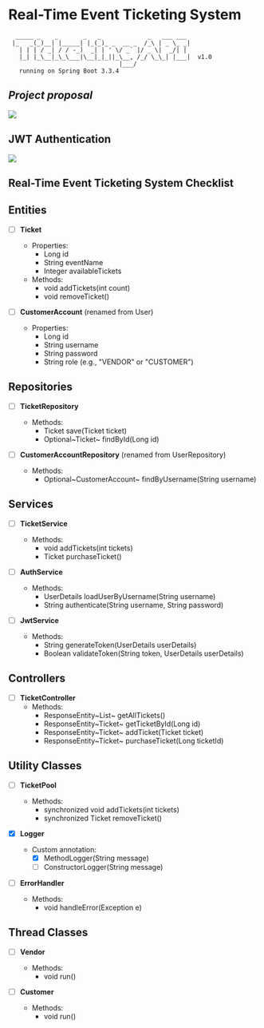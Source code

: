 # Real-Time Event Ticketing System

```shell
  _____ _    _       _   _             _   ___ ___
 |_   _(_)__| |_____| |_(_)_ _  __ _  /_\ | _ \_ _|
   | | | / _| / / -_)  _| | ' \/ _` |/ _ \|  _/| |
   |_| |_\__|_\_\___|\__|_|_||_\__, /_/ \_\_| |___|  v1.0
                               |___/
   running on Spring Boot 3.3.4
```



## *Project proposal*

[![](https://mermaid.ink/img/pako:eNqlV21P20gQ_iuWpUpBBJIQYkJUIVGKVE70WkHak6p8WbwTe4W969tdG1IOfvvN2mvHdkxIW74Qz84zr8_M2k-uLyi4M3fB_Ygo9ZGRQJJ4wR38yyXOnPn3oJ2nQmb-3r-_5Jrp1dnZWrbvXAseOIzWRbdaMhRCBlz_TWKon11xDQFIh2SEReQugsKP6tLRQpNo23l-dAMREAU3RHc6isljYeKCJMTH8OtKmWDUIZRaJz3GteOLlOu9DS0JschstD17_Lzg9ZJ9B06F_JOS8Va1rDjLDV9gyzbDSvkr0VykSosY5LmfZ_QnYaUK5CuhJejqQcgulBQRGMFg4Fx8u51_-Xx542B5vl99_YUsioJ_FSKqJ7DvqBX3Qyk4-wm0s40FOdTeqyBL8B36WhzegsyYD80wdvVsnSWp9EMk6w7ubiARimkhV83OreXN7imSQc-6KSLYm1lTdbUl4_TD6or2bLdR6UuimeAkeim0X3Zh069GV_lo2XmxAX2zDOu1GLe1ISSC32J1LipqdLV54NsIm0dzFoPSJE5qPezebP-mJA9jy4o49zXLUOX3oy82wtVuaVU7l1KgHft0nZsuf20p-4XgGkc7AtluvaqdNdPAs0RwBUWKL9dMYecD0OdRud97e1v0LTENovjZYPAOwGpCWxOyA7Q1so0id7Pzr4fuXWGpHQAHiZfVXNwD7xnifwSNl6HKSW9_NyL7gNsPCHcyEjFaIa05bR76znY7rQjPUx12hli3EglCzfObw9nIjqBpvPaZj3G29fvtS6M7umsRBE1y7WMwQWkNGapIALi4zPLttHAppZCfCKdR206YC_Pz3uWjD_lacjqMvXuHhIiIOVYhS5RzB_oBAHUNPRgoBy05qiiinaaNxX1wcFZu_pmzcGPCMXC1cOvqZR_WujUDBoXVa0Hy23CtX1owyj6JopZ2bV67MYxnyKF2WGa5Gv32a4RBaEn8e4VXToR1WApZQlvbzcDtO5FBYQ-xasUhexNYq1sOLGauxK8MMu_S-Zpw2KvCXJ3fxlZtIo29cgKLHpZThYP7z7wMqG3h9evPGJSA1MTX3e2Vr9s0qPqoqCqfeSiBUEuv6n2llpyt6MHBf2fOTcq5eYku-hgnEcRosQqj3btdMJX5szrb8ngpLduA_8XrTjaQVX0q-FKKuEr5OicG5gtmLtVGHHYhdHBoWwxvo2ouGhvDQIpFocqQtvjZAbrgbt9FWEwYxY-ufCPhFIVY-YVrIJTIe6P4jHpIC3GLjXdnWqbQd9PEsNN-obmzJYlUJb2khoSV0KxswMcnV68S83kX4EWLJn3Blyww8lRGKA61TtRsMDDHhwHTYXp36It4oBgNidRhduoNvCNvSo7G4J2MyWQ8pv7d6HS6PDoeLenJcHRE3OfnvpsQbqw-urPp8HA4ORpNxxNvPBkfTyd9d-XORsPD0bHnjY6PT8dG7CHmpxCYxvDw9MQbTU8nE28yPvGGJwiAPJvPxZdp_oHad6VIg7BKEP39yOH58_P_FRS_ZQ?type=png)](https://mermaid.live/edit#pako:eNqlV21P20gQ_iuWpUpBBJIQYkJUIVGKVE70WkHak6p8WbwTe4W969tdG1IOfvvN2mvHdkxIW74Qz84zr8_M2k-uLyi4M3fB_Ygo9ZGRQJJ4wR38yyXOnPn3oJ2nQmb-3r-_5Jrp1dnZWrbvXAseOIzWRbdaMhRCBlz_TWKon11xDQFIh2SEReQugsKP6tLRQpNo23l-dAMREAU3RHc6isljYeKCJMTH8OtKmWDUIZRaJz3GteOLlOu9DS0JschstD17_Lzg9ZJ9B06F_JOS8Va1rDjLDV9gyzbDSvkr0VykSosY5LmfZ_QnYaUK5CuhJejqQcgulBQRGMFg4Fx8u51_-Xx542B5vl99_YUsioJ_FSKqJ7DvqBX3Qyk4-wm0s40FOdTeqyBL8B36WhzegsyYD80wdvVsnSWp9EMk6w7ubiARimkhV83OreXN7imSQc-6KSLYm1lTdbUl4_TD6or2bLdR6UuimeAkeim0X3Zh069GV_lo2XmxAX2zDOu1GLe1ISSC32J1LipqdLV54NsIm0dzFoPSJE5qPezebP-mJA9jy4o49zXLUOX3oy82wtVuaVU7l1KgHft0nZsuf20p-4XgGkc7AtluvaqdNdPAs0RwBUWKL9dMYecD0OdRud97e1v0LTENovjZYPAOwGpCWxOyA7Q1so0id7Pzr4fuXWGpHQAHiZfVXNwD7xnifwSNl6HKSW9_NyL7gNsPCHcyEjFaIa05bR76znY7rQjPUx12hli3EglCzfObw9nIjqBpvPaZj3G29fvtS6M7umsRBE1y7WMwQWkNGapIALi4zPLttHAppZCfCKdR206YC_Pz3uWjD_lacjqMvXuHhIiIOVYhS5RzB_oBAHUNPRgoBy05qiiinaaNxX1wcFZu_pmzcGPCMXC1cOvqZR_WujUDBoXVa0Hy23CtX1owyj6JopZ2bV67MYxnyKF2WGa5Gv32a4RBaEn8e4VXToR1WApZQlvbzcDtO5FBYQ-xasUhexNYq1sOLGauxK8MMu_S-Zpw2KvCXJ3fxlZtIo29cgKLHpZThYP7z7wMqG3h9evPGJSA1MTX3e2Vr9s0qPqoqCqfeSiBUEuv6n2llpyt6MHBf2fOTcq5eYku-hgnEcRosQqj3btdMJX5szrb8ngpLduA_8XrTjaQVX0q-FKKuEr5OicG5gtmLtVGHHYhdHBoWwxvo2ouGhvDQIpFocqQtvjZAbrgbt9FWEwYxY-ufCPhFIVY-YVrIJTIe6P4jHpIC3GLjXdnWqbQd9PEsNN-obmzJYlUJb2khoSV0KxswMcnV68S83kX4EWLJn3Blyww8lRGKA61TtRsMDDHhwHTYXp36It4oBgNidRhduoNvCNvSo7G4J2MyWQ8pv7d6HS6PDoeLenJcHRE3OfnvpsQbqw-urPp8HA4ORpNxxNvPBkfTyd9d-XORsPD0bHnjY6PT8dG7CHmpxCYxvDw9MQbTU8nE28yPvGGJwiAPJvPxZdp_oHad6VIg7BKEP39yOH58_P_FRS_ZQ)

[//]: # (```mermaid)

[//]: # ()
[//]: # (classDiagram)

[//]: # (    class Ticket {)

[//]: # (        <<Entity>>)

[//]: # (        + Long id)

[//]: # (        + String eventName)

[//]: # (        + Integer availableTickets)

[//]: # (        + Integer totalTickets)

[//]: # (        + Integer ticketReleaseRate)

[//]: # (        + Integer maxTicketCapacity)

[//]: # (        + void addTickets&#40;int count&#41;)

[//]: # (        + void removeTicket&#40;&#41;)

[//]: # (    })

[//]: # ()
[//]: # (    class Vendor {)

[//]: # (        <<Entity>>)

[//]: # (        + Long id)

[//]: # (        + String name)

[//]: # (        + String vendorCode)

[//]: # (        + void run&#40;&#41;)

[//]: # (    })

[//]: # ()
[//]: # (    class CustomerAccount {)

[//]: # (        <<Entity>>)

[//]: # (        + Long id)

[//]: # (        + String username)

[//]: # (        + String password)

[//]: # (        + String role    // CUSTOMER or VIP)

[//]: # (        + void run&#40;&#41;)

[//]: # (    })

[//]: # ()
[//]: # (    class TicketPool {)

[//]: # (        + synchronized void addTickets&#40;int tickets&#41;)

[//]: # (        + synchronized Ticket removeTicket&#40;&#41;)

[//]: # (    })

[//]: # ()
[//]: # (    class TicketService {)

[//]: # (        + void addTickets&#40;int tickets&#41;)

[//]: # (        + Ticket purchaseTicket&#40;&#41;)

[//]: # (    })

[//]: # ()
[//]: # (    class TicketRepository {)

[//]: # (        <<Repository>>)

[//]: # (        + save&#40;Ticket ticket&#41;: Ticket)

[//]: # (        + findById&#40;Long id&#41;: Optional~Ticket~)

[//]: # (    })

[//]: # ()
[//]: # (    class CustomerAccountRepository {)

[//]: # (        <<Repository>>)

[//]: # (        + Optional~CustomerAccount~ findByUsername&#40;String username&#41;)

[//]: # (    })

[//]: # ()
[//]: # (    class TicketSale {)

[//]: # (        <<Entity>>)

[//]: # (        + Long id)

[//]: # (        + Long ticketId)

[//]: # (        + Long customerId)

[//]: # (        + Timestamp purchaseTime)

[//]: # (        + Integer quantity)

[//]: # (    })

[//]: # ()
[//]: # (    class VendorActivity {)

[//]: # (        <<Entity>>)

[//]: # (        + Long id)

[//]: # (        + Long vendorId)

[//]: # (        + Long ticketId)

[//]: # (        + Integer addedTickets)

[//]: # (        + Timestamp timestamp)

[//]: # (    })

[//]: # ()
[//]: # (    class TicketController {)

[//]: # (        <<RestController>>)

[//]: # (        + ResponseEntity~List~ getAllTickets&#40;&#41;)

[//]: # (        + ResponseEntity~Ticket~ getTicketById&#40;Long id&#41;)

[//]: # (        + ResponseEntity~Ticket~ addTicket&#40;Ticket ticket&#41;)

[//]: # (        + ResponseEntity~Ticket~ purchaseTicket&#40;Long ticketId&#41;)

[//]: # (    })

[//]: # ()
[//]: # (    class JwtService {)

[//]: # (        + String generateToken&#40;UserDetails userDetails&#41;)

[//]: # (        + Boolean validateToken&#40;String token, UserDetails userDetails&#41;)

[//]: # (    })

[//]: # ()
[//]: # (    class AuthService {)

[//]: # (        + UserDetails loadUserByUsername&#40;String username&#41;)

[//]: # (        + String authenticate&#40;String username, String password&#41;)

[//]: # (    })

[//]: # ()
[//]: # (    class Logger {)

[//]: # (        + log&#40;String message&#41;: void)

[//]: # (    })

[//]: # ()
[//]: # (    class ErrorHandler {)

[//]: # (        + handleError&#40;Exception e&#41;: void)

[//]: # (    })

[//]: # ()
[//]: # (%% Relationships between entities and services)

[//]: # (    TicketRepository --> Ticket : "manages")

[//]: # (    TicketService --> TicketRepository : "uses")

[//]: # (    TicketPool --> TicketService : "calls")

[//]: # (    TicketController --> TicketService : "invokes")

[//]: # (    TicketSale --> CustomerAccount : "tracks sales for")

[//]: # (    VendorActivity --> Vendor : "logs activities for")

[//]: # (    VendorActivity --> Ticket : "logs ticket activity")

[//]: # ()
[//]: # (%% Authentication)

[//]: # (    AuthService --> JwtService : "generates and validates JWT")

[//]: # (    AuthService --> CustomerAccountRepository : "retrieves")

[//]: # (    TicketController --> AuthService : "authenticates")

[//]: # ()
[//]: # (%% Threads and synchronization)

[//]: # (    Vendor --|> Runnable : "implements")

[//]: # (    CustomerAccount --|> Runnable : "implements")

[//]: # (    Vendor --> TicketPool : "adds tickets to")

[//]: # (    CustomerAccount --> TicketPool : "retrieves tickets from")

[//]: # ()
[//]: # (%% Logs and errors)

[//]: # (    Vendor --> Logger : "logs activities")

[//]: # (    CustomerAccount --> Logger : "logs activities")

[//]: # (    Vendor --> ErrorHandler : "handles errors")

[//]: # (    CustomerAccount --> ErrorHandler : "handles errors")

[//]: # ()
[//]: # (```)

## JWT Authentication

[//]: # (```mermaid)

[//]: # (sequenceDiagram)

[//]: # (    participant Client)

[//]: # (    participant JWTAuthFilter)

[//]: # (    participant JWTService)

[//]: # (    participant UserDetailsService)

[//]: # (    participant Security)

[//]: # (    participant DispatcherServlet)

[//]: # (    participant Controller)

[//]: # (    participant Database)

[//]: # ()
[//]: # (    Client->>+JWTAuthFilter: Send HTTP Request)

[//]: # (    JWTAuthFilter->>JWTAuthFilter: Check JWT Token)

[//]: # (    )
[//]: # (    alt Missing or Invalid JWT)

[//]: # (        JWTAuthFilter-->>Client: HTTP 403 &#40;Forbidden&#41;)

[//]: # (    else Valid JWT)

[//]: # (        JWTAuthFilter->>+JWTService: Validate JWT Token)

[//]: # (        JWTService->>+UserDetailsService: Load User Details)

[//]: # (        UserDetailsService-->>-JWTService: User Details)

[//]: # (        JWTService-->>-JWTAuthFilter: Valid User)

[//]: # (    )
[//]: # (        JWTAuthFilter->>+Security: Update SecurityContextHolder)

[//]: # (        Security-->>-JWTAuthFilter: Success)

[//]: # ()
[//]: # (        JWTAuthFilter->>+DispatcherServlet: Pass Security Context)

[//]: # (        DispatcherServlet->>+Controller: Forward Request)

[//]: # (        Controller->>+Database: Query Database)

[//]: # (        Database-->>-Controller: Return Data)

[//]: # (        Controller-->>-DispatcherServlet: Return Response)

[//]: # (        DispatcherServlet-->>Client: HTTP 200 &#40;Success&#41;)

[//]: # (    end)

[//]: # ()
[//]: # (```)

[![](https://mermaid.ink/img/pako:eNqFVFFv2jAQ_iuWnzaNQkJIAD9UmsqqblqlrrBNmngx9kGsBjuzna6s4r_PTgyFJtvygMjdfffdZ3-5Z8wUB0ywgZ8VSAYzQTeabpcSuaek2gomSiotuioESNuOf_q-eF_Z_FoUFnRneg76UTBo574a0DOwVBTmrzVzYJUWdtfOzIQpqWU5aA8uoGO2KyWtVkXRNdiMWrqixlE2uUbfxeXluzNFxE0gObpZLO7QvT8jE3jOqhzsFeoqB_bgi9BCPUDgaH5pYdGtMEbIDVIafZSPtBDc1zb5dnfXvhmPNIOMogS9uVZ6JTgH-baBQWEAfftfq0ZfOG7S1FMLrycNwFDnUe3LIuizory-RRQyL-B2uVdxccrdDTxhDYDTY230eeTpiXbKPDjHEZW1xEPAuwKe7I0q-KGNfw7pLtp5xRgYs5T_4Gv5kaA7asyxLwq8Ly1aCN_mxbMEuSv-RTU_N15t1mNRzRysTNCXCvTuxNpHphCptZ0y3IOttKzznd19fYewALsHUyp5RtSS9Nq7wyhCb8J5HpwruT9Z3MNb0FsquNtHzz61xDaHLSwxcX851Q9LvJR7V0crq-Y7yTCxuoIeruobDrvrPPiBC6s0Jmvqvo8eLpxlwb0-Y7sr_eLbCGNdR6bkWmx8vNKFC-fWloYMBj7d3wibV6s-U9uBETx3WyR_nGaDbJhN6DCBbJzQNEk4W8XTyXo4itd8HMVDivf7HnbLxnd9wmQS9aN0GE-SNEvSZDRJe3iHSRz141GWxaPRNPHhzGF-K-VURP3pOIsn0zTN0mScRWMHgFrNbbOz69Xdw1pVm_wo0PH9qOH1-_4PXujrmQ?type=png)](https://mermaid.live/edit#pako:eNqFVFFv2jAQ_iuWnzaNQkJIAD9UmsqqblqlrrBNmngx9kGsBjuzna6s4r_PTgyFJtvygMjdfffdZ3-5Z8wUB0ywgZ8VSAYzQTeabpcSuaek2gomSiotuioESNuOf_q-eF_Z_FoUFnRneg76UTBo574a0DOwVBTmrzVzYJUWdtfOzIQpqWU5aA8uoGO2KyWtVkXRNdiMWrqixlE2uUbfxeXluzNFxE0gObpZLO7QvT8jE3jOqhzsFeoqB_bgi9BCPUDgaH5pYdGtMEbIDVIafZSPtBDc1zb5dnfXvhmPNIOMogS9uVZ6JTgH-baBQWEAfftfq0ZfOG7S1FMLrycNwFDnUe3LIuizory-RRQyL-B2uVdxccrdDTxhDYDTY230eeTpiXbKPDjHEZW1xEPAuwKe7I0q-KGNfw7pLtp5xRgYs5T_4Gv5kaA7asyxLwq8Ly1aCN_mxbMEuSv-RTU_N15t1mNRzRysTNCXCvTuxNpHphCptZ0y3IOttKzznd19fYewALsHUyp5RtSS9Nq7wyhCb8J5HpwruT9Z3MNb0FsquNtHzz61xDaHLSwxcX851Q9LvJR7V0crq-Y7yTCxuoIeruobDrvrPPiBC6s0Jmvqvo8eLpxlwb0-Y7sr_eLbCGNdR6bkWmx8vNKFC-fWloYMBj7d3wibV6s-U9uBETx3WyR_nGaDbJhN6DCBbJzQNEk4W8XTyXo4itd8HMVDivf7HnbLxnd9wmQS9aN0GE-SNEvSZDRJe3iHSRz141GWxaPRNPHhzGF-K-VURP3pOIsn0zTN0mScRWMHgFrNbbOz69Xdw1pVm_wo0PH9qOH1-_4PXujrmQ)

## Real-Time Event Ticketing System Checklist

## Entities
- [ ] **Ticket**
    - Properties:
        - Long id
        - String eventName
        - Integer availableTickets
    - Methods:
        - void addTickets(int count)
        - void removeTicket()

- [ ] **CustomerAccount** (renamed from User)
    - Properties:
        - Long id
        - String username
        - String password
        - String role (e.g., "VENDOR" or "CUSTOMER")

## Repositories
- [ ] **TicketRepository**
    - Methods:
        - Ticket save(Ticket ticket)
        - Optional~Ticket~ findById(Long id)

- [ ] **CustomerAccountRepository** (renamed from UserRepository)
    - Methods:
        - Optional~CustomerAccount~ findByUsername(String username)

## Services
- [ ] **TicketService**
    - Methods:
        - void addTickets(int tickets)
        - Ticket purchaseTicket()

- [ ] **AuthService**
    - Methods:
        - UserDetails loadUserByUsername(String username)
        - String authenticate(String username, String password)

- [ ] **JwtService**
    - Methods:
        - String generateToken(UserDetails userDetails)
        - Boolean validateToken(String token, UserDetails userDetails)

## Controllers
- [ ] **TicketController**
    - Methods:
        - ResponseEntity~List~ getAllTickets()
        - ResponseEntity~Ticket~ getTicketById(Long id)
        - ResponseEntity~Ticket~ addTicket(Ticket ticket)
        - ResponseEntity~Ticket~ purchaseTicket(Long ticketId)

## Utility Classes
- [ ] **TicketPool**
    - Methods:
        - synchronized void addTickets(int tickets)
        - synchronized Ticket removeTicket()

- [x] **Logger**
    - Custom annotation:
        - [x] MethodLogger(String message)
        - [ ] ConstructorLogger(String message)

- [ ] **ErrorHandler**
    - Methods:
        - void handleError(Exception e)

## Thread Classes
- [ ] **Vendor**
    - Methods:
        - void run()

- [ ] **Customer**
    - Methods:
        - void run()
